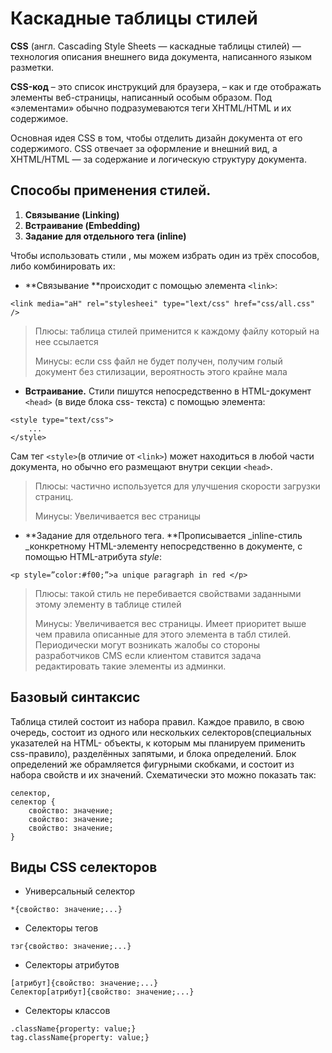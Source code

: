 # Каскадные таблицы стилей

**CSS** \(англ. Cascading Style Sheets — каскадные таблицы стилей\) — технология описания внешнего вида документа, написанного языком разметки.

**CSS-код** – это список инструкций для браузера, – как и где отображать элементы веб-страницы, написанный особым образом. Под «элементами» обычно подразумеваются теги XHTML/HTML и их содержимое.

Основная идея CSS в том, чтобы отделить дизайн документа от его содержимого. CSS отвечает за оформление и внешний вид, а XHTML/HTML — за содержание и логическую структуру документа.

## Способы применения стилей.

1. **Связывание \(Linking\)**
2. **Встраивание \(Embedding\)**
3. **Задание для отдельного тега \(inline\)**

Чтобы использовать стили , мы можем избрать один из трёх способов, либо комбинировать их:

* **Связывание **происходит с помощью элемента `<link>`:

`<link media="aH" rel="stylesheei" type="lext/css" href="css/all.css" />`

> Плюсы: таблица стилей применится к каждому файлу который на нее ссылается
>
> Минусы: если css файл не будет получен, получим голый документ без стилизации, вероятность этого крайне мала

* **Встраивание.** Стили пишутся непосредственно в HTML-документ `<head>` \(в виде блока css- текста\) с помощью элемента:

```
<style type="text/css"> 
    ...
</style>
```

Сам тег `<style>`\(в отличие от `<link>`\) может находиться в любой части документа, но обычно его размещают внутри секции `<head>`.

> Плюсы: частично используется для улучшения скорости загрузки страниц.
>
> Минусы: Увеличивается вес страницы

* **Задание для отдельного тега. **Прописывается _inline-стиль _конкретному HTML-элементу непосредственно в документе, с помощью HTML-атрибута _style_:

`<p style=”color:#f00;”>a unique paragraph in red </p>`

> Плюсы: такой стиль не перебивается свойствами заданными этому элементу в таблице стилей
>
> Минусы: Увеличивается вес страницы. Имеет приоритет выше чем правила описанные для этого элемента в табл стилей. Периодически могут возникать жалобы со стороны разработчиков CMS если клиентом ставится задача редактировать такие элементы из админки.

## Базовый синтаксис

Таблица стилей состоит из набора правил. Каждое правило, в свою очередь, состоит из одного или нескольких селекторов\(специальных указателей на HTML- объекты, к которым мы планируем применить css-правило\), разделённых запятыми, и блока определений. Блок определений же обрамляется фигурными скобками, и состоит из набора свойств и их значений. Схематически это можно показать так:

```
селектор,
селектор {
    свойство: значение;
    свойство: значение;
    свойство: значение;
}
```

## Виды CSS селекторов

* Универсальный селектор

```
*{свойство: значение;...}
```

* Селекторы тегов

```
тэг{свойство: значение;...}
```

* Селекторы атрибутов

```
[атрибут]{свойство: значение;...}
Селектор[атрибут]{свойство: значение;...}
```

* Селекторы классов

```
.className{property: value;}
tag.className{property: value;}
```




